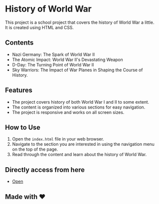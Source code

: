 # History of World War

This project is a school project that covers the history of World War a little. It is created using HTML and CSS.

## Contents

- Nazi Germany: The Spark of World War II
- The Atomic Impact: World War II's Devastating Weapon
- D-Day: The Turning Point of World War II
- Sky Warriors: The Impact of War Planes in Shaping the Course of History.


## Features
- The project covers history of both World War I and II to some extent.
- The content is organized into various sections for easy navigation.
- The project is responsive and works on all screen sizes.

## How to Use

1. Open the `index.html` file in your web browser.
2. Navigate to the section you are interested in using the navigation menu on the top of the page.
3. Read through the content and learn about the history of World War.

## Directly access from here 
- [Open](https://warhistories.netlify.app/index.html)

## Made with ❤️
